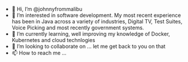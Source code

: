 - 👋 Hi, I’m @johnnyfrommalibu
- 👀 I’m interested in software development. My most recent experience has been in Java across a variety of industries, Digital TV, Test Suites, Voice Picking 
and most recently government systems.
- 🌱 I’m currently learning, well improving my knowledge of Docker, Kubernetes and cloud technlogies
- 💞️ I’m looking to collaborate on ... let me get back to you on that
- 📫 How to reach me ... 

<!---
johnnyfrommalibu/johnnyfrommalibu is a ✨ special ✨ repository because its `README.md` (this file) appears on your GitHub profile.
You can click the Preview link to take a look at your changes.
--->
